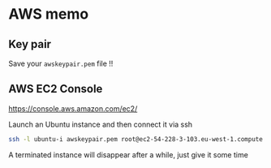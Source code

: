 # AWS memo

## Key pair
Save your `awskeypair.pem` file !!

## AWS EC2 Console
https://console.aws.amazon.com/ec2/

Launch an Ubuntu instance and then connect it via ssh

```bash
ssh -l ubuntu-i awskeypair.pem root@ec2-54-228-3-103.eu-west-1.compute.amazonaws.com 
```

A terminated instance will disappear after a while, just give it some time

